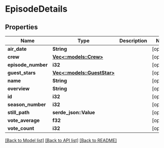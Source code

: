 # EpisodeDetails

## Properties

Name | Type | Description | Notes
------------ | ------------- | ------------- | -------------
**air_date** | **String** |  | [optional] 
**crew** | [**Vec<::models::Crew>**](Crew.md) |  | [optional] 
**episode_number** | **i32** |  | [optional] 
**guest_stars** | [**Vec<::models::GuestStar>**](GuestStar.md) |  | [optional]
**name** | **String** |  | [optional] 
**overview** | **String** |  | [optional] 
**id** | **i32** |  | [optional] 
**season_number** | **i32** |  | [optional] 
**still_path** | **serde_json::Value** |  | [optional]
**vote_average** | **f32** |  | [optional] 
**vote_count** | **i32** |  | [optional] 

[[Back to Model list]](../README.md#documentation-for-models) [[Back to API list]](../README.md#documentation-for-api-endpoints) [[Back to README]](../README.md)

